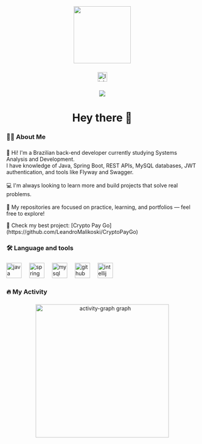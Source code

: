 <div align="center">
  <img height="150" src="https://media.giphy.com/media/Dh5q0sShxgp13DwrvG/giphy.gif?cid=790b7611f10vc88mnt3fvclth273yo023h1qmp1uwg26svlt&ep=v1_gifs_search&rid=giphy.gif&ct=g"  />
</div>

###

<div align="center">
  <a href="https://www.linkedin.com/in/leandro-malikoski/" target="_blank">
    <img src="https://img.shields.io/static/v1?message=LinkedIn&logo=linkedin&label=&color=0077B5&logoColor=white&labelColor=&style=for-the-badge" height="25" alt="linkedin logo"  />
  </a>
</div>

###

<div align="center">
  <img src="https://visitor-badge.laobi.icu/badge?page_id=LeandroMalikoski.LeandroMalikoski&"  />
</div>

###

<h1 align="center">Hey there 👋</h1>

###

<h3 align="left">👩‍💻  About Me</h3>

###

<p align="left">👋 Hi! I'm a Brazilian back-end developer currently studying Systems Analysis and Development.<br>I have knowledge of Java, Spring Boot, REST APIs, MySQL databases, JWT authentication, and tools like Flyway and Swagger.<br><br>💻 I'm always looking to learn more and build projects that solve real problems.<br><br>🚀 My repositories are focused on practice, learning, and portfolios — feel free to explore!</p>🚀 Check my best project: [Crypto Pay Go](https://github.com/LeandroMalikoski/CryptoPayGo)<br></p>

###

<h3 align="left">🛠 Language and tools</h3>

###

<div align="left">
  <img src="https://cdn.jsdelivr.net/gh/devicons/devicon/icons/java/java-original.svg" height="40" alt="java logo"  />
  <img width="12" />
  <img src="https://cdn.jsdelivr.net/gh/devicons/devicon/icons/spring/spring-original.svg" height="40" alt="spring logo"  />
  <img width="12" />
  <img src="https://cdn.jsdelivr.net/gh/devicons/devicon/icons/mysql/mysql-original.svg" height="40" alt="mysql logo"  />
  <img width="12" />
  <img src="https://cdn.jsdelivr.net/gh/devicons/devicon/icons/github/github-original.svg" height="40" alt="github logo"  />
  <img width="12" />
  <img src="https://cdn.jsdelivr.net/gh/devicons/devicon/icons/intellij/intellij-original.svg" height="40" alt="intellij logo"  />
</div>

###

<h3 align="left">🔥 My Activity</h3>

###

<div align="center">
  <img src="https://github-readme-activity-graph.vercel.app/graph?username=LeandroMalikoski&radius=0&hide_border=false&hide_title=false&area=true&theme=noctis-minimus&custom_title=Commits" height="350" alt="activity-graph graph"  />
</div>

###
